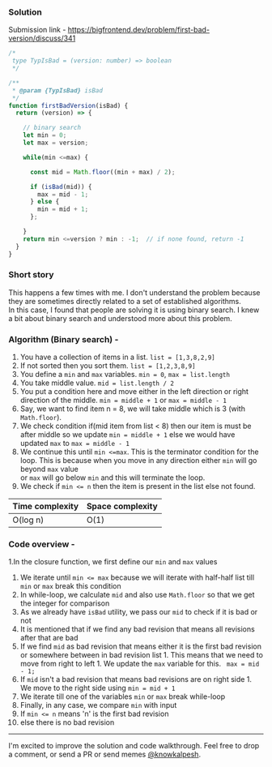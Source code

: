 ### Solution

Submission link - https://bigfrontend.dev/problem/first-bad-version/discuss/341


```js
/*
 type TypIsBad = (version: number) => boolean
 */

/**
 * @param {TypIsBad} isBad 
 */
function firstBadVersion(isBad) {
  return (version) => {

    // binary search
    let min = 0;
    let max = version;

    while(min <=max) {

      const mid = Math.floor((min + max) / 2);

      if (isBad(mid)) { 
        max = mid - 1;
      } else { 
        min = mid + 1;
      };

    }
    return min <=version ? min : -1;  // if none found, return -1
  }
}
```

### Short story
This happens a few times with me. I don't understand the problem because they are sometimes directly related to a set of established algorithms. <br>
In this case, I found that people are solving it is using binary search. I knew a bit about binary search and understood more about this problem.

### Algorithm (Binary search) - 
1. You have a collection of items in a list. `list = [1,3,8,2,9]`
1. If not sorted then you sort them. `list = [1,2,3,8,9]`
1. You define a `min` and `max` variables. `min = 0`, `max = list.length`
1. You take middle value. `mid = list.length / 2`
1. You put a condition here and move either in the left direction or right direction of the middle. `min = middle + 1` or `max = middle - 1`
  1. Say, we want to find item n = 8, we will take middle which is 3 (with `Math.floor`).
  1. We check condition if(mid item from list < 8) then our item is must be after middle so we update `min = middle + 1` else we would have updated `max` to `max = middle - 1`
1. We continue this until `min <=max`. This is the terminator condition for the loop. This is because when you move in any direction either `min` will go beyond `max` value <br>
or `max` will go below `min` and this will terminate the loop.
1. We check if `min <= n` then the item is present in the list else not found.


| Time complexity | Space complexity |
|-----------------|------------------|
| O(log n)        |     O(1)         |

### Code overview - 
1.In the closure function, we first define our `min` and `max` values
1. We iterate until `min <= max` because we will iterate with half-half list till `min` or `max` break this condition
1. In while-loop, we calculate `mid` and also use `Math.floor` so that we get the integer for comparison
1. As we already have `isBad` utility, we pass our `mid` to check if it is bad or not
  1. It is mentioned that if we find any bad revision that means all revisions after that are bad
  1. If we find `mid` as bad revision that means either it is the first bad revision or somewhere between in bad revision list
    1. This means that we need to move from right to left
    1. We update the `max` variable for this. ` max = mid - 1;`
  1. If `mid` isn't a bad revision that means bad revisions are on right side
    1. We move to the right side using `min = mid + 1`
1. We iterate till one of the variables `min` or `max` break while-loop
1. Finally, in any case, we compare `min` with input
  1. If `min <= n` means 'n' is the first bad revision
  1. else there is no bad revision

---

I'm excited to improve the solution and code walkthrough. Feel free to drop a comment, or send a PR or send memes [@knowkalpesh](https://twitter.com/knowkalpesh).
